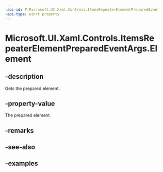 ```yaml
---
-api-id: P:Microsoft.UI.Xaml.Controls.ItemsRepeaterElementPreparedEventArgs.Element
-api-type: winrt property
---
```


# Microsoft.UI.Xaml.Controls.ItemsRepeaterElementPreparedEventArgs.Element

<!--
public Windows.UI.Xaml.UIElement Element { get; }
-->

## -description

Gets the prepared element.

## -property-value

The prepared element.

## -remarks

## -see-also

## -examples

